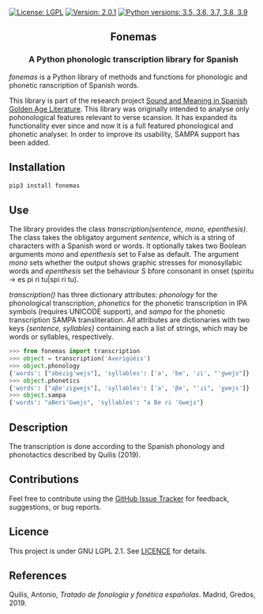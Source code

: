 [![License: LGPL](https://img.shields.io/github/license/fsanzl/fonemas)](https://opensource.org/licenses/LGPL-2.1)
[![Version: 2.0.1](https://img.shields.io/github/v/release/fsanzl/fonemas)](https://pypi.org/project/fonemas/)
[![Python versions: 3.5, 3.6, 3.7, 3.8, 3.9](https://img.shields.io/pypi/pyversions/fonemas)](https://pypi.org/project/fonemas/)


<h2 align="center">Fonemas</h2>
<h3 align="center">A Python phonologic transcription library for Spanish</h2>


*fonemas* is a Python library of methods and functions for phonologic and phonetic ranscription of Spanish words.

This library is part of the research project [Sound and Meaning in Spanish Golden Age Literature](https://soundandmeaning.univie.ac.at/). This library was originally intended to analyse only pohonological features relevant to verse scansion. It has expanded its functionality ever since and now it is a full featured phonological  and phonetic analyser. In order to improve its usability, SAMPA support has been added.

## Installation

```bash
pip3 install fonemas
```

## Use

The library provides the class  *transcription(sentence, mono, epenthesis)*. The class takes the obligatoy argument *sentence*, which is a string of characters with a Spanish word or words. It optionally takes two Boolean arguments *mono* and *epenthesis* set to False as default. The argument *mono* sets whether the output shows graphic stresses for monosyllabic words and *epenthesis* set the behaviour S bfore consonant in onset (spiritu -> es pi ri tu|spi ri tu).

*transcription()* has three dictionary attributes: *phonology* for the phonological transcription, *phonetics* for the phonetic transcription in IPA symbols (requires UNICODE support), and *sampa* for the phonetic transcription SAMPA transliteration. All attributes are dictionaries with two keys *{sentence, syllables}* containing each a list of strings, which may be words or syllables, respectively.

```python
>>> from fonemas import transcription
>>> object = transcription('Averigüéis')
>>> object.phonology
{'words': ["abeɾig'wejs"], 'syllables': ['a', 'be', 'ɾi', "'gwejs"]}
>>> object.phonetics
{'words': ["aβe'ɾiɣwejs"], 'syllables': ['a', 'βe', "'ɾi", 'ɣwejs']}
>>> object.sampa
{'words': "aBeri'Gwejs", 'syllables': "a Be ri 'Gwejs"}
```

## Description

The transcription is done according to the Spanish phonology and phonotactics described by Quilis (2019).


## Contributions

Feel free to contribute using the [GitHub Issue Tracker](https://github.com/fsanzl/fonemas/issues) for feedback, suggestions, or bug reports.


## Licence

This project is under GNU LGPL 2.1. See [LICENCE](https://github.com/fsanzl/fonemas/LICENCE) for details.

## References

Quilis, Antonio, *Tratado de fonología y fonética españolas*. Madrid, Gredos, 2019.
